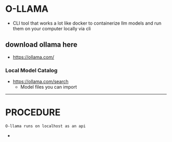 # O-LLAMA
- CLI tool that works a lot like docker to containerize llm models and run them on your computer locally via cli

## download ollama here 
- https://ollama.com/

### Local Model Catalog
- https://ollama.com/search
    - Model files you can import 

---

# PROCEDURE
`O-llama runs on localhost as an api`

- 